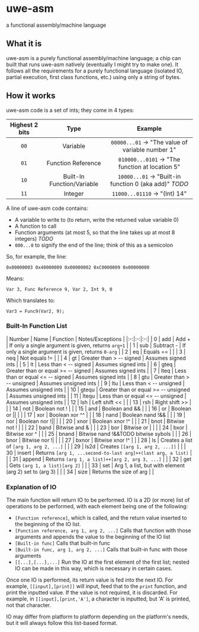 # uwe-asm
a functional assembly/machine language

## What it is
uwe-asm is a purely functional assembly/machine language; a chip can built that runs uwe-asm natively (eventually I might try to make one). It follows all the requirements for a purely functional language (isolated IO, partial execution, first class functions, etc.) using only a string of bytes.

## How it works
uwe-asm code is a set of ints; they come in 4 types:

| Highest 2 bits | Type | Example |
|:-:|:-:|:-:|
| `00` | Variable | `00000...01` -> "The value of variable number 1" |
| `01` | Function Reference | `010000...0101` -> "The function at location 5" |
| `10` | Built-In Function/Variable | `10000...01` -> "Built-in function 0 (aka add)" *TODO* |
| `11` | Integer | `11000...01110` -> "(Int) 14" |

A line of uwe-asm code contains:
- A variable to write to (to return, write the returned value variable 0)
- A function to call
- Function arguments (at most 5, so that the line takes up at most 8 integers) *TODO*
- `000...0` to signify the end of the line; think of this as a semicolon

So, for example, the line:

`0x00000003 0x40000009 0x00000002 0xC0000009 0x00000000`

Means:

`Var 3, Func Reference 9, Var 2, Int 9, 0`

Which translates to:

`Var3 = Func9(Var2, 9);`

### Built-In Function List

| Number | Name | Function | Notes/Exceptions |
|:-:|:-:|:-:|
| 0 | add | Add + | If only a single argument is given, returns `arg+1` |
| 1 | sub | Subtract - | If only a single argument is given, returns `0-arg` |
| 2 | eq | Equals == | |
| 3 | neq | Not equals != | |
| 4 | gt | Greater than > -- signed | Assumes signed ints |
| 5 | lt | Less than < -- signed | Assumes signed ints |
| 6 | gteq | Greater than or equal >= -- signed | Assumes signed ints |
| 7 | lteq | Less than or equal <= -- signed | Assumes signed ints |
| 8 | gtu | Greater than > -- unsigned | Assumes unsigned ints |
| 9 | ltu | Less than < -- unsigned | Assumes unsigned ints |
| 10 | gtequ | Greater than or equal >= -- unsigned | Assumes unsigned ints |
| 11 | ltequ | Less than or equal <= -- unsigned | Assumes unsigned ints |
| 12 | lsh | Left shift << | |
| 13 | rsh | Right shift >> | |
| 14 | not | Boolean not ! | |
| 15 | and | Boolean and && | |
| 16 | or | Boolean or \|\| | |
| 17 | xor | Boolean xor ^^ | |
| 18 | nand | Boolean nand !&& | |
| 19 | nor | Boolean nor !\|\| | |
| 20 | xnor | Boolean xnor !^ | |
| 21 | bnot | Bitwise not ! | |
| 22 | band | Bitwise and & | |
| 23 | bor | Bitwise or \| | |
| 24 | bxor | Bitwise xor ^ | |
| 25 | bnand | Bitwise nand !&&TODO bitwise sybols | |
| 26 | bnor | Bitwise nor !\| | |
| 27 | bxnor | Bitwise xnor !^ | |
| 28 | ls | Creates a list of `[arg 1, arg 2, ...]` | |
| 29 | ls2d | Creates `[[arg 1, arg 2, ...]]` | |
| 30 | insert | Returns `[arg 1, ...second-to-last arg]++(last arg, a list)` | |
| 31 | append | Returns `(arg 1, a list)++[arg 2, arg 3, ...]` | |
| 32 | get | Gets `(arg 1, a list)[arg 2]` | |
| 33 | set | Arg 1, a list, but with element (arg 2) set to (arg 3) | |
| 34 | size | Returns the size of arg | |

### Explanation of IO

The main function will return IO to be performed. IO is a 2D (or more) list of operations to be performed, with each element being one of the following:

- `[Function reference]`, which is called, and the return value inserted to the beginning of the IO list.
- `[Function reference, arg 1, arg 2, ...]` Calls that function with those arguments and appends the value to the beginning of the IO list
- `[Built-in func]` Calls that built-in func
- `[Built-in func, arg 1, arg 2, ...]` Calls that built-in func with those arguments
- `[[...],[...],...]` Run the IO at the first element of the first list; nested IO can be made in this way, which is necessary in certain cases.

Once one IO is performed, its return value is fed into the next IO. For example, `[[input],[print]]` will input, feed that to the `print` function, and print the inputted value. If the value is not required, it is discarded. For example, in `[[input],[print,'A']`, a character is inputted, but 'A' is printed, not that character.

IO may differ from platform to platform depending on the platform's needs, but it will always follow this list-based format.
